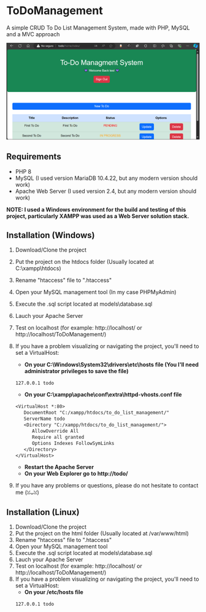 # ToDoManagement
A simple CRUD To Do List Management System, made with PHP, MySQL and a MVC approach

![Home Screenshot](ToDoHome.png)

## Requirements
- PHP 8
- MySQL (I used version MariaDB 10.4.22, but any modern version should work)
- Apache Web Server (I used version 2.4, but any modern version should work)

**NOTE: I used a Windows environment for the build and testing of this project, particularly XAMPP was used as a Web Server solution stack.**

## Installation (Windows)
1. Download/Clone the project
2. Put the project on the htdocs folder (Usually located at C:\xampp\htdocs)
3. Rename "htaccess" file to ".htaccess"
4. Open your MySQL management tool (In my case PHPMyAdmin)
5. Execute the .sql script located at models\database.sql
6. Lauch your Apache Server
7. Test on localhost (for example: http://localhost/ or http://localhost/ToDoManagement/)
8. If you have a problem visualizing or navigating the project, you'll need to set a VirtualHost:
   - **On your C:\Windows\System32\drivers\etc\hosts file (You I'll need administrator privileges to save the file)**
   ```
   127.0.0.1 todo
   ```
   
   - **On your C:\xampp\apache\conf\extra\httpd-vhosts.conf file**
   ```
   <VirtualHost *:80>
      DocumentRoot "C:/xampp/htdocs/to_do_list_management/"
      ServerName todo
      <Directory "C:/xampp/htdocs/to_do_list_management/">
         AllowOverride All
         Require all granted
         Options Indexes FollowSymLinks
      </Directory>
   </VirtualHost>
   ```
   - **Restart the Apache Server**
   - **On your Web Explorer go to http://todo/**
9. If you have any problems or questions, please do not hesitate to contact me (ꈍᴗꈍ)

## Installation (Linux)
1. Download/Clone the project
2. Put the project on the html folder (Usually located at /var/www/html)
3. Rename "htaccess" file to ".htaccess"
4. Open your MySQL management tool
5. Execute the .sql script located at models\database.sql
6. Lauch your Apache Server
7. Test on localhost (for example: http://localhost/ or http://localhost/ToDoManagement/)
8. If you have a problem visualizing or navigating the project, you'll need to set a VirtualHost:
   - **On your /etc/hosts file**
   ```
   127.0.0.1 todo
   ```
